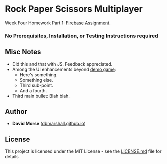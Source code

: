 # Rock Paper Scissors Multiplayer

Week Four Homework Part 1: [Firebase Assignment](http://ucb.bootcampcontent.com/UCB-Coding-Bootcamp/09-11-2017-UCB-Class-Repository-FSF-FT/blob/master/04-week/homework/part-1/Instructions/Homework_RPS_Activity_Challenge.md).

### No Prerequisites, Installation, or Testing Instructions required

## Misc Notes

* Did this and that with JS.  Feedback appreciated.  
* Among the UI enhancements beyond [demo game](http://ucb.bootcampcontent.com/UCB-Coding-Bootcamp/09-11-2017-UCB-Class-Repository-FSF-FT/raw/master/04-week/homework/part-1/Instructions/RPS_Video.mov):
  * Here's something. 
  * Something else. 
  * Third sub-point.
  * And a fourth.
* Third main bullet: Blah blah. 

## Author

* **David Morse** ([dbmarshall.github.io](https://dbmarshall.github.io))

## License

This project is licensed under the MIT License - see the [LICENSE.md](LICENSE.md) file for details

